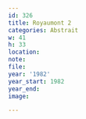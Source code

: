 ```yaml
---
id: 326
title: Royaumont 2
categories: Abstrait
w: 41
h: 33
location:
note:
file:
year: '1982'
year_start: 1982
year_end:
image:

---
```

